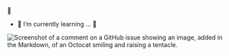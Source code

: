  :new_moon_with_face:
- 🌱 I’m currently learning ... :t-rex:
 
![Screenshot of a comment on a GitHub issue showing an image, added in the Markdown, of an Octocat smiling and raising a tentacle.](https://pixeljoint.com/files/icons/full/incinerate4.gif)

<!---
Ichkko/Ichkko is a ✨ special ✨ repository because its `README.md` (this file) appears on your GitHub profile.
You can click the Preview link to take a look at your changes.
--->
